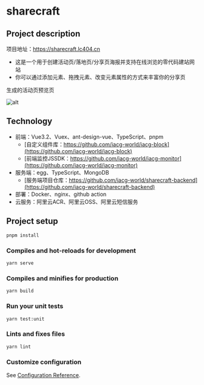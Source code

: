 # sharecraft
## Project description

项目地址：https://sharecraft.lc404.cn
- 这是一个用于创建活动页/落地页/分享页海报并支持在线浏览的零代码建站网站
- 你可以通过添加元素、拖拽元素、改变元素属性的方式来丰富你的分享页
  
生成的活动页预览页


![alt](https://sharecraft-backend.oss-cn-shanghai.aliyuncs.com/sharecraft-test/AYLX4q.png)

## Technology
- 前端：Vue3.2、Vuex、ant-design-vue、TypeScript、pnpm
  - [自定义组件库：https://github.com/iacg-world/iacg-block](https://github.com/iacg-world/iacg-block)
  - [前端监控JSSDK：https://github.com/iacg-world/iacg-monitor](https://github.com/iacg-world/iacg-monitor)
- 服务端：egg、TypeScript、MongoDB
  - [服务端项目仓库：https://github.com/iacg-world/sharecraft-backend](https://github.com/iacg-world/sharecraft-backend)
- 部署：Docker、nginx、github action
- 云服务：阿里云ACR、阿里云OSS、阿里云短信服务
## Project setup
```
pnpm install
```

### Compiles and hot-reloads for development
```
yarn serve
```

### Compiles and minifies for production
```
yarn build
```

### Run your unit tests
```
yarn test:unit
```

### Lints and fixes files
```
yarn lint
```

### Customize configuration
See [Configuration Reference](https://cli.vuejs.org/config/).
